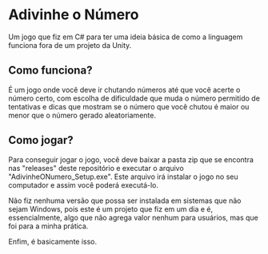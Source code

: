 # Adivinhe o Número

Um jogo que fiz em C# para ter uma ideia básica de como a linguagem funciona fora de um projeto da Unity.

## Como funciona?

É um jogo onde você deve ir chutando números até que você acerte o número certo, com escolha de dificuldade que muda o número permitido de tentativas e dicas que mostram se o número que você chutou é maior ou menor que o número gerado aleatoriamente.

## Como jogar?

Para conseguir jogar o jogo, você deve baixar a pasta zip que se encontra nas "releases" deste repositório e executar o arquivo "AdivinheONumero_Setup.exe". Este arquivo irá instalar o jogo no seu computador e assim você poderá executá-lo.

Não fiz nenhuma versão que possa ser instalada em sistemas que não sejam Windows, pois este é um projeto que fiz em um dia e é, essencialmente, algo que não agrega valor nenhum para usuários, mas que foi para a minha prática.

Enfim, é basicamente isso.

